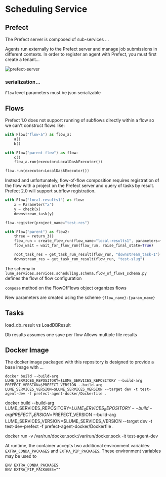 # Scheduling Service


## Prefect

The Prefect server is composed of sub-services ...


Agents run externally to the Prefect server and manage job submissions in different contexts. In order to register an agent with Prefect, you must first create a tenant...



![prefect-server](https://docs.prefect.io/orchestration/server/server-diagram.svg)





### serialization...
`Flow` level parameters must be json serializable





## Flows
Prefect 1.0 does not support running of subflows directly within a flow so we can't construct flows like:
```python
with Flow("flow-a") as flow_a:
    a()
    b()

with Flow("parent-flow") as flow:
    c()
    flow_a.run(executor=LocalDaskExecutor())

flow.run(executor=LocalDaskExecutor())
```

Instead and unfortunately, flow-of-flow composition requires registration of the flow with a project on the Prefect server and query of tasks by result. Prefect 2.0 will support subflow registration.

```python
with Flow("local-results1") as flow:
    x = Parameter("x")
    y = check(x)
    downstream_task(y)

flow.register(project_name="test-res")

with Flow("parent") as flow2:
    three = return_3()
    flow_run = create_flow_run(flow_name="local-results1", parameters={"x": three})
    flow_wait = wait_for_flow_run(flow_run, raise_final_state=True)

    root_task_res = get_task_run_result(flow_run, "downstream_task-1")
    downstream_res = get_task_run_result(flow_run, "test-slug")
```


The schema in `lume_services.services.scheduling.schema.flow_of_flows_schema.py` defines the flow of flow configuration

`compose` method on the FlowOfFlows object organizes flows

New parameters are created using the scheme `{flow_name}-{param_name}`


## Tasks
load_db_result vs LoadDBResult


Db results assumes one save per flow
Allows multiple file results



## Docker Image

The docker image packaged with this repository is designed to provide a base image with ...

```
docker build --build-arg LUME_SERVICES_REPOSITORY=$LUME_SERVICES_REPOSITORY --build-arg PREFECT_VERSION=$PREFECT_VERSION --build-arg LUME_SERVICES_VERSION=$LUME_SERVICES_VERSION --target dev -t test-agent-dev -f prefect-agent-docker/Dockerfile .
```


docker build --build-arg LUME_SERVICES_REPOSITORY=$LUME_SERVICES_REPOSITORY --build-arg PREFECT_VERSION=$PREFECT_VERSION --build-arg LUME_SERVICES_VERSION=$LUME_SERVICES_VERSION --target dev -t test-dev-prefect -f prefect-agent-docker/Dockerfile .

docker run -v /var/run/docker.sock:/var/run/docker.sock -it test-agent-dev

At runtime, the container accepts two additional environment variables: `EXTRA_CONDA_PACKAGES` and `EXTRA_PIP_PACKAGES`. These environment variables may be used to

```
ENV EXTRA_CONDA_PACKAGES
ENV EXTRA_PIP_PACKAGES=""
```
